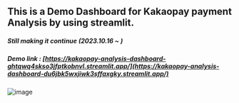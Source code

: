 ## This is a Demo Dashboard for Kakaopay payment Analysis by using streamlit.
##### Still making it continue (2023.10.16 ~ )

##### Demo link : [https://kakaopay-analysis-dashboard-ghtqwq4skso3jfptkobnvl.streamlit.app/](https://kakaopay-analysis-dashboard-du6jbk5wxjiwk3sffaxgky.streamlit.app/)

![image](https://github.com/cocoheart0128/Kakaopay-Analysis-Dashboard/assets/130530818/4758ffe5-6364-44b4-9122-a10f78f1e87d)


